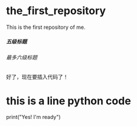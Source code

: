 # the_first_repository
This is the first repository of me.
##### 五级标题
###### 最多六级标题
好了，现在要插入代码了！
# this is a line python code
print("Yes! I'm ready")
